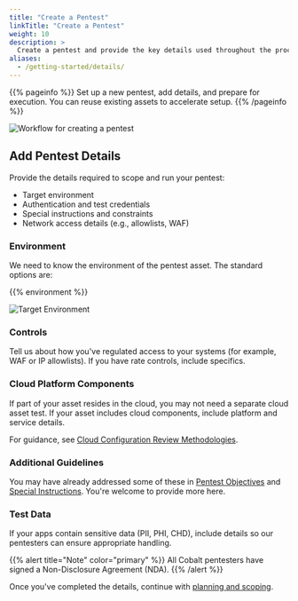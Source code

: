 ```yaml
---
title: "Create a Pentest"
linkTitle: "Create a Pentest"
weight: 10
description: >
  Create a pentest and provide the key details used throughout the process.
aliases:
  - /getting-started/details/
---
```


{{% pageinfo %}}
Set up a new pentest, add details, and prepare for execution. You can reuse existing assets to accelerate setup.
{{% /pageinfo %}}

![Workflow for creating a pentest](/gsg/CreatePentestFlowStage5.png "Workflow for creating a pentest")
<br>

## Add Pentest Details

Provide the details required to scope and run your pentest:

- Target environment
- Authentication and test credentials
- Special instructions and constraints
- Network access details (e.g., allowlists, WAF)

### Environment

We need to know the environment of the pentest asset. The standard options are:

{{% environment %}}

![Target Environment](/gsg/TargetEnvironment.png "Describe the environment that you want tested.")

### Controls

Tell us about how you've regulated access to your systems (for example, WAF or IP allowlists). If you have rate controls, include specifics.

### Cloud Platform Components

If part of your asset resides in the cloud, you may not need a separate cloud asset test. If your asset includes cloud components, include platform and service details.

For guidance, see [Cloud Configuration Review Methodologies](/methodologies/cloud-configuration-review/).

### Additional Guidelines

You may have already addressed some of these in [Pentest Objectives](/pentests/pentest-process/) and [Special Instructions](/pentests/pentest-process/coverage-checklist/). You're welcome to provide more here.

### Test Data

If your apps contain sensitive data (PII, PHI, CHD), include details so our pentesters can ensure appropriate handling.

{{% alert title="Note" color="primary" %}}
All Cobalt pentesters have signed a Non-Disclosure Agreement (NDA).
{{% /alert %}}

Once you've completed the details, continue with [planning and scoping](/pentests/pentest-process/coverage-checklist/).
